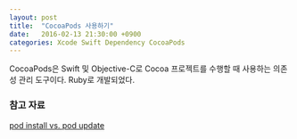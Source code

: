 ```yaml
---
layout: post
title:  "CocoaPods 사용하기"
date:   2016-02-13 21:30:00 +0900
categories: Xcode Swift Dependency CocoaPods
---
```


CocoaPods은 Swift 및 Objective-C로 Cocoa 프로젝트를 수행할 때 사용하는 의존성 관리 도구이다. Ruby로 개발되었다.

### 참고 자료

[pod install vs. pod update](https://guides.cocoapods.org/using/pod-install-vs-update.html)
